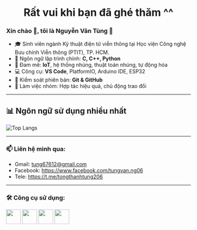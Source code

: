 <h1 align="center">Rất vui khi bạn đã ghé thăm ^^</h1>

### Xin chào 👋, tôi là Nguyễn Văn Tùng 👋

- 🎓 Sinh viên ngành Kỹ thuật điện tử viễn thông tại Học viện Công nghệ Bưu chính Viễn thông (PTIT), TP. HCM.
- 🔧 Ngôn ngữ lập trình chính: **C, C++, Python**
- 🤖 Đam mê: **IoT**, hệ thống nhúng, thuật toán nhúng, tự động hóa
- 💻 Công cụ: **VS Code**, PlatformIO, Arduino IDE, ESP32
- 🔗 Kiểm soát phiên bản: **Git & GitHub**
- 🤝 Làm việc nhóm: Hợp tác hiệu quả, chủ động trao đổi

---

## 📊 Ngôn ngữ sử dụng nhiều nhất

![Top Langs](https://github-readme-stats.vercel.app/api/top-langs/?username=TungVanNg&layout=compact&theme=tokyonight&hide=html,css,javascript)

---

### 📫 Liên hệ mình qua:
- Gmail: tung67612@gmail.com
- Facebook: https://www.facebook.com/tungvan.ng06
- Tele: https://t.me/tongthanhtung206
---

### 🛠️ Công cụ sử dụng:
<img src="https://cdn.jsdelivr.net/gh/devicons/devicon/icons/c/c-original.svg" width="40"/>  <img src="https://cdn.jsdelivr.net/gh/devicons/devicon/icons/python/python-original.svg" width="40"/>
<img src="https://cdn.jsdelivr.net/gh/devicons/devicon/icons/html5/html5-original.svg" width="40"/>  <img src="https://cdn.jsdelivr.net/gh/devicons/devicon/icons/css3/css3-original.svg" width="40"/>

